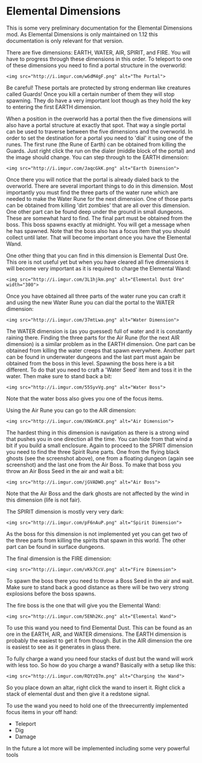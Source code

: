 # Elemental Dimensions

This is some very preliminary documentation for the Elemental Dimensions mod. As Elemental Dimensions is only maintained on 1.12 this documentation is only relevant for that version.

There are five dimensions: EARTH, WATER, AIR, SPIRIT, and FIRE. You will have to progress through these dimensions in this order. To teleport to one of these dimensions you need to find a portal structure in the overworld:
```
<img src="http://i.imgur.com/w6dM4gF.png" alt="The Portal">
```
Be careful! These portals are protected by strong enderman like creatures called Guards! Once you kill a certain number of them they will stop spawning. They do have a very important loot though as they hold the key to entering the first EARTH dimension.

When a position in the overworld has a portal then the five dimensions will also have a portal structure at exactly that spot. That way a single portal can be used to traverse between the five dimensions and the overworld. In order to set the destination for a portal you need to 'dial' it using one of the runes. The first rune (the Rune of Earth) can be obtained from killing the Guards. Just right click the run on the dialer (middle block of the portal) and the image should change. You can step through to the EARTH dimension:
```
<img src="http://i.imgur.com/JaqcGkK.png" alt="Earth Dimension">
```
Once there you will notice that the portal is already dialed back to the overworld. There are several important things to do in this dimension. Most importantly you must find the three parts of the water rune which are needed to make the Water Rune for the next dimension. One of those parts can be obtained from killing 'dirt zombies' that are all over this dimension. One other part can be found deep under the ground in small dungeons. These are somewhat hard to find. The final part must be obtained from the boss. This boss spawns exactly at midnight. You will get a message when he has spawned. Note that the boss also has a focus item that you should collect until later. That will become important once you have the Elemental Wand.

One other thing that you can find in this dimension is Elemental Dust Ore. This ore is not useful yet but when you have cleared all five dimensions it will become very important as it is required to charge the Elemental Wand:
```
<img src="http://i.imgur.com/3L1hjkm.png" alt="Elemental Dust Ore" width="300">
```
Once you have obtained all three parts of the water rune you can craft it and using the new Water Rune you can dial the portal to the WATER dimension:
```
<img src="http://i.imgur.com/37mtLwa.png" alt="Water Dimension">
```
The WATER dimension is (as you guessed) full of water and it is constantly raining there. Finding the three parts for the Air Rune (for the next AIR dimension) is a similar problem as in the EARTH dimension. One part can be obtained from killing the water creeps that spawn everywhere. Another part can be found in underwater dungeons and the last part must again be obtained from the boss in this level. Spawning the boss here is a bit different. To do that you need to craft a 'Water Seed' item and toss it in the water. Then make sure to stand back a bit:
```
<img src="http://i.imgur.com/55SyvVg.png" alt="Water Boss">
```
Note that the water boss also gives you one of the focus items.

Using the Air Rune you can go to the AIR dimension:
```
<img src="http://i.imgur.com/XNGnNCX.png" alt="Air Dimension">
```
The hardest thing in this dimension is navigation as there is a strong wind that pushes you in one direction all the time. You can hide from that wind a bit if you build a small enclosure. Again to proceed to the SPIRIT dimension you need to find the three Spirit Rune parts. One from the flying black ghosts (see the screenshot above), one from a floating dungeon (again see screenshot) and the last one from the Air Boss. To make that boss you throw an Air Boss Seed in the air and wait a bit:
```
<img src="http://i.imgur.com/jGVADWO.png" alt="Air Boss">
```
Note that the Air Boss and the dark ghosts are not affected by the wind in this dimension (life is not fair).


The SPIRIT dimension is mostly very very dark:
```
<img src="http://i.imgur.com/pF6nAuP.png" alt="Spirit Dimension">
```
As the boss for this dimension is not implemented yet you can get two of the three parts from killing the spirits that spawn in this world. The other part can be found in surface dungeons.

The final dimension is the FIRE dimension:
```
<img src="http://i.imgur.com/vKk7CcV.png" alt="Fire Dimension">
```
To spawn the boss there you need to throw a Boss Seed in the air and wait. Make sure to stand back a good distance as there will be two very strong explosions before the boss spawns.

The fire boss is the one that will give you the Elemental Wand:
```
<img src="http://i.imgur.com/5ENh2Kc.png" alt="Elemental Wand">
```
To use this wand you need to find Elemental Dust. This can be found as an ore in the EARTH, AIR, and WATER dimensions. The EARTH dimension is probably the easiest to get it from though. But in the AIR dimension the ore is easiest to see as it generates in glass there.

To fully charge a wand you need four stacks of dust but the wand will work with less too. So how do you charge a wand? Basically with a setup like this:
```
<img src="http://i.imgur.com/RQYzQ7m.png" alt="Charging the Wand">
```
So you place down an altar, right click the wand to insert it. Right click a stack of elemental dust and then give it a redstone signal.

To use the wand you need to hold one of the threecurrently implemented focus items in your off hand:

* Teleport
* Dig
* Damage

In the future a lot more will be implemented including some very powerful tools
